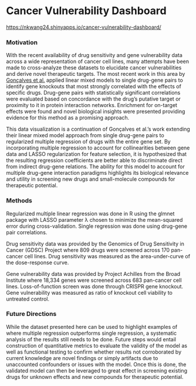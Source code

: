 # Cancer Vulnerability Dashboard

https://nkwang24.shinyapps.io/cancer-vulnerability-dashboard/

### Motivation
With the recent availability of drug sensitivity and gene vulnerability data across a wide representation of cancer cell lines, many attempts have been made to cross-analyze these datasets to elucidate cancer vulnerabilities and derive novel therapeutic targets. The most recent work in this area by [Gonçalves et al.](https://www.biorxiv.org/content/10.1101/2020.01.14.905729v1.full) applied linear mixed models to single drug-gene pairs to identify gene knockouts that most strongly correlated with the effects of specific drugs. Drug-gene pairs with statistically significant correlations were evaluated based on concordance with the drug’s putative target or proximity to it in protein interaction networks. Enrichment for on-target effects were found and novel biological insights were presented providing evidence for this method as a promising approach.

This data visualization is a continuation of Gonçalves et al.’s work extending their linear mixed model approach from single drug-gene pairs to regularized multiple regression of drugs with the entire gene set. By incorporating multiple regression to account for collinearities between gene data and LASSO regularization for feature selection, it is hypothesized that the resulting regression coefficients are better able to discriminate direct from indirect drug-gene relations. The ability for this model to account for multiple drug-gene interaction paradigms highlights its biological relevance and utility in screening new drugs and small-molecule compounds for therapeutic potential.

### Methods
Regularized multiple linear regression was done in R using the glmnet package with LASSO parameter λ chosen to minimize the mean-squared error during cross-validation. Single regression was done using drug-gene pair correlations.

Drug sensitivity data was provided by the Genomics of Drug Sensitivity in Cancer (GDSC) Project where 809 drugs were screened across 170 pan-cancer cell lines. Drug sensitivity was measured as the area-under-curve of the dose-response curve.

Gene vulnerability data was provided by Project Achilles from the Broad Institute where 18,334 genes were screened across 683 pan-cancer cell lines. Loss-of-function screen was done through CRISPR gene knockout. Gene vulnerability was measured as ratio of knockout cell viability to untreated control.

### Future Directions
While the dataset presented here can be used to highlight examples of where multiple regression outperforms single regression, a systematic analysis of the results still needs to be done. Future steps would entail construction of quantitative metrics to evaluate the validity of the model as well as functional testing to confirm whether results not corroborated by current knowledge are novel findings or simply artifacts due to unaccounted confounders or issues with the model. Once this is done, the validated model can then be leveraged to great effect in screening existing drugs for unknown effects and new compounds for therapeutic potential.

